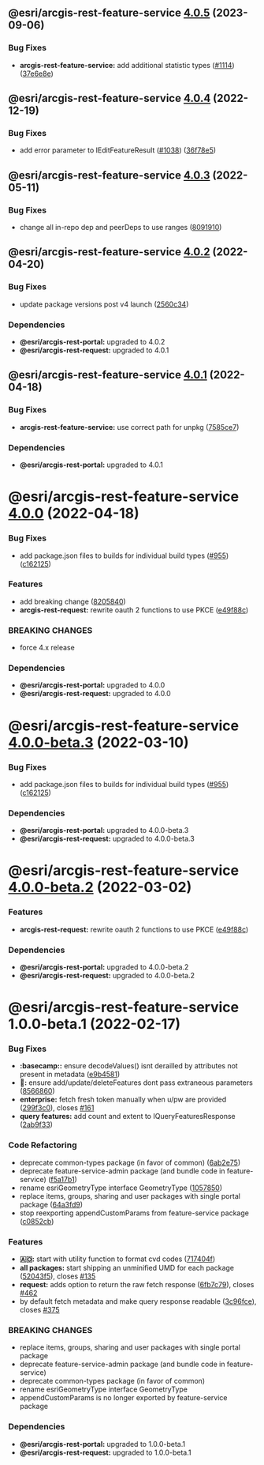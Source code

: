 ## @esri/arcgis-rest-feature-service [4.0.5](https://github.com/Esri/arcgis-rest-js/compare/@esri/arcgis-rest-feature-service@4.0.4...@esri/arcgis-rest-feature-service@4.0.5) (2023-09-06)


### Bug Fixes

* **arcgis-rest-feature-service:** add additional statistic types ([#1114](https://github.com/Esri/arcgis-rest-js/issues/1114)) ([37e6e8e](https://github.com/Esri/arcgis-rest-js/commit/37e6e8e97b279397fb7da5cc0b5faadb66b7f50d))

## @esri/arcgis-rest-feature-service [4.0.4](https://github.com/Esri/arcgis-rest-js/compare/@esri/arcgis-rest-feature-service@4.0.3...@esri/arcgis-rest-feature-service@4.0.4) (2022-12-19)


### Bug Fixes

* add error parameter to IEditFeatureResult ([#1038](https://github.com/Esri/arcgis-rest-js/issues/1038)) ([36f78e5](https://github.com/Esri/arcgis-rest-js/commit/36f78e5d5ee98674af942b79338cd5a9427ea259))

## @esri/arcgis-rest-feature-service [4.0.3](https://github.com/Esri/arcgis-rest-js/compare/@esri/arcgis-rest-feature-service@4.0.2...@esri/arcgis-rest-feature-service@4.0.3) (2022-05-11)


### Bug Fixes

* change all in-repo dep and peerDeps to use ranges ([8091910](https://github.com/Esri/arcgis-rest-js/commit/809191013b56dd71c394db13e6657301fce9f30f))

## @esri/arcgis-rest-feature-service [4.0.2](https://github.com/Esri/arcgis-rest-js/compare/@esri/arcgis-rest-feature-service@4.0.1...@esri/arcgis-rest-feature-service@4.0.2) (2022-04-20)


### Bug Fixes

* update package versions post v4 launch ([2560c34](https://github.com/Esri/arcgis-rest-js/commit/2560c34b77e718ed2dd95411d1aabcf2a9d9cb57))





### Dependencies

* **@esri/arcgis-rest-portal:** upgraded to 4.0.2
* **@esri/arcgis-rest-request:** upgraded to 4.0.1

## @esri/arcgis-rest-feature-service [4.0.1](https://github.com/Esri/arcgis-rest-js/compare/@esri/arcgis-rest-feature-service@4.0.0...@esri/arcgis-rest-feature-service@4.0.1) (2022-04-18)


### Bug Fixes

* **arcgis-rest-feature-service:** use correct path for unpkg ([7585ce7](https://github.com/Esri/arcgis-rest-js/commit/7585ce73201d0a7b47f7f533db2fc07e45c36b9a))





### Dependencies

* **@esri/arcgis-rest-portal:** upgraded to 4.0.1

# @esri/arcgis-rest-feature-service [4.0.0](https://github.com/Esri/arcgis-rest-js/compare/@esri/arcgis-rest-feature-service@3.4.3...@esri/arcgis-rest-feature-service@4.0.0) (2022-04-18)


### Bug Fixes

* add package.json files to builds for individual build types ([#955](https://github.com/Esri/arcgis-rest-js/issues/955)) ([c162125](https://github.com/Esri/arcgis-rest-js/commit/c16212594f0b914425548be5d61d7435d54a2718))


### Features

* add breaking change ([8205840](https://github.com/Esri/arcgis-rest-js/commit/8205840d81106173fdb1fe3750822e1754611c3b))
* **arcgis-rest-request:** rewrite oauth 2 functions to use PKCE ([e49f88c](https://github.com/Esri/arcgis-rest-js/commit/e49f88c700694aed472733527124c4d0d54e45d6))


### BREAKING CHANGES

* force 4.x release





### Dependencies

* **@esri/arcgis-rest-portal:** upgraded to 4.0.0
* **@esri/arcgis-rest-request:** upgraded to 4.0.0

# @esri/arcgis-rest-feature-service [4.0.0-beta.3](https://github.com/Esri/arcgis-rest-js/compare/@esri/arcgis-rest-feature-service@4.0.0-beta.2...@esri/arcgis-rest-feature-service@4.0.0-beta.3) (2022-03-10)


### Bug Fixes

* add package.json files to builds for individual build types ([#955](https://github.com/Esri/arcgis-rest-js/issues/955)) ([c162125](https://github.com/Esri/arcgis-rest-js/commit/c16212594f0b914425548be5d61d7435d54a2718))





### Dependencies

* **@esri/arcgis-rest-portal:** upgraded to 4.0.0-beta.3
* **@esri/arcgis-rest-request:** upgraded to 4.0.0-beta.3

# @esri/arcgis-rest-feature-service [4.0.0-beta.2](https://github.com/Esri/arcgis-rest-js/compare/@esri/arcgis-rest-feature-service@4.0.0-beta.1...@esri/arcgis-rest-feature-service@4.0.0-beta.2) (2022-03-02)


### Features

* **arcgis-rest-request:** rewrite oauth 2 functions to use PKCE ([e49f88c](https://github.com/Esri/arcgis-rest-js/commit/e49f88c700694aed472733527124c4d0d54e45d6))





### Dependencies

* **@esri/arcgis-rest-portal:** upgraded to 4.0.0-beta.2
* **@esri/arcgis-rest-request:** upgraded to 4.0.0-beta.2

# @esri/arcgis-rest-feature-service 1.0.0-beta.1 (2022-02-17)


### Bug Fixes

* **:basecamp::** ensure decodeValues() isnt derailled by attributes not present in metadata ([e9b4581](https://github.com/Esri/arcgis-rest-js/commit/e9b4581fe803757d146fb1b63a5fa51d74a3b8a9))
* **:bathtub::** ensure add/update/deleteFeatures dont pass extraneous parameters ([8566860](https://github.com/Esri/arcgis-rest-js/commit/8566860554beb32e87c4b9b28b40138b7ac70b80))
* **enterprise:** fetch fresh token manually when u/pw are provided ([299f3c0](https://github.com/Esri/arcgis-rest-js/commit/299f3c0da043b74113310cba9a3e9a0f77afa921)), closes [#161](https://github.com/Esri/arcgis-rest-js/issues/161)
* **query features:** add count and extent to IQueryFeaturesResponse ([2ab9f33](https://github.com/Esri/arcgis-rest-js/commit/2ab9f339f746e79beb06301e2c5e967d8c5135a2))


### Code Refactoring

* deprecate common-types package (in favor of common) ([6ab2e75](https://github.com/Esri/arcgis-rest-js/commit/6ab2e75a3b57ce77391da7f2a16ab57a3e781000))
* deprecate feature-service-admin package (and bundle code in feature-service) ([f5a17b1](https://github.com/Esri/arcgis-rest-js/commit/f5a17b1c93e1e5d2efd62c957bba0203088aa57a))
* rename esriGeometryType interface GeometryType ([1057850](https://github.com/Esri/arcgis-rest-js/commit/1057850012203f38def46568b1cad20ed5568f2b))
* replace items, groups, sharing and user packages with single portal package ([64a3fd9](https://github.com/Esri/arcgis-rest-js/commit/64a3fd9a8a6824d388acb773ca0ffe8900e476f8))
* stop reexporting appendCustomParams from feature-service package ([c0852cb](https://github.com/Esri/arcgis-rest-js/commit/c0852cbe9eb43e0a872498f639a0f3276ad7c5be))


### Features

* **:angola::** start with utility function to format cvd codes ([717404f](https://github.com/Esri/arcgis-rest-js/commit/717404f9827ebe4282fb43ace7df048a6ab679b1))
* **all packages:** start shipping an unminified UMD for each package ([52043f5](https://github.com/Esri/arcgis-rest-js/commit/52043f5b702aca699f62abf8054582286e258ba5)), closes [#135](https://github.com/Esri/arcgis-rest-js/issues/135)
* **request:** adds option to return the raw fetch response ([6fb7c79](https://github.com/Esri/arcgis-rest-js/commit/6fb7c792f4aab585a06bb1178b41a8687eabc419)), closes [#462](https://github.com/Esri/arcgis-rest-js/issues/462)
* by default fetch metadata and make query response readable ([3c96fce](https://github.com/Esri/arcgis-rest-js/commit/3c96fce874f82d0cf56294b7b665cc87980ef5f8)), closes [#375](https://github.com/Esri/arcgis-rest-js/issues/375)


### BREAKING CHANGES

* replace items, groups, sharing and user packages with single portal package
* deprecate feature-service-admin package (and bundle code in feature-service)
* deprecate common-types package (in favor of common)
* rename esriGeometryType interface GeometryType
* appendCustomParams is no longer exported by feature-service package





### Dependencies

* **@esri/arcgis-rest-portal:** upgraded to 1.0.0-beta.1
* **@esri/arcgis-rest-request:** upgraded to 1.0.0-beta.1
